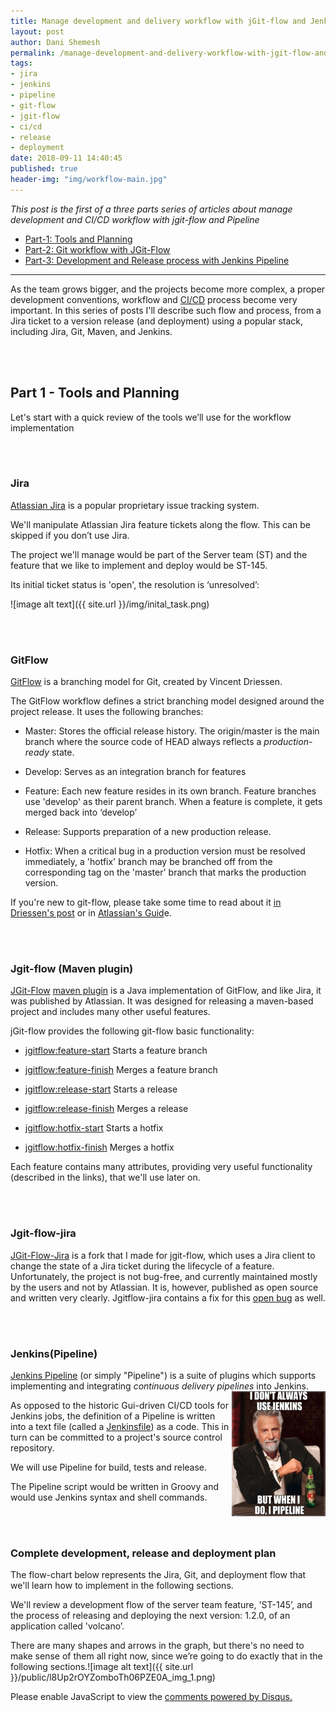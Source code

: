 ```yaml
---
title: Manage development and delivery workflow with jGit-flow and Jenkins-Pipeline - Part 1
layout: post
author: Dani Shemesh
permalink: /manage-development-and-delivery-workflow-with-jgit-flow-and-jenkins-pipeline-part-1/
tags:
- jira
- jenkins
- pipeline
- git-flow
- jgit-flow
- ci/cd
- release
- deployment
date: 2018-09-11 14:40:45
published: true
header-img: "img/workflow-main.jpg"
---
```


<i>This post is the first of a three parts series of articles about manage development and CI/CD workflow with jgit-flow and Pipeline</i>

* [Part-1: Tools and Planning](https://fullgc.github.io/manage-development-and-delivery-workflow-with-jgit-flow-and-jenkins-pipeline-part-1)
* [Part-2: Git workflow with JGit-Flow](https://fullgc.github.io/manage-development-and-delivery-workflow-with-jgit-flow-and-jenkins-pipeline-part-2)
* [Part-3: Development and Release process with Jenkins Pipeline](https://fullgc.github.io/manage-development-and-delivery-workflow-with-jgit-flow-and-jenkins-pipeline-part-3)

------------------------------------------------------------------------------------------

As the team grows bigger, and the projects become more complex, a proper development conventions, workflow and [CI/CD](https://en.wikipedia.org/wiki/CI/CD/) process become very important.
In this series of posts I'll describe such flow and process, from a Jira ticket to a version release (and deployment) using a popular stack, including Jira, Git, Maven, and Jenkins.

<br><br>
## Part 1 - Tools and Planning

Let's start with a quick review of the tools we’ll use for the workflow implementation

<br><br>
### **Jira**

[Atlassian Jira](https://en.wikipedia.org/wiki/Jira_(software)) is a popular proprietary issue tracking system.

We'll manipulate Atlassian Jira feature tickets along the flow. This can be skipped if you don’t use Jira.

The project we'll manage would be part of the Server team (ST) and the feature that we like to implement and deploy would be ST-145.

Its initial ticket status is 'open', the resolution is ‘unresolved’:

![image alt text]({{ site.url }}/img/inital_task.png)


<br><br>
### **GitFlow**

[GitFlow](http://nvie.com/posts/a-successful-git-branching-model/) is a branching model for Git, created by Vincent Driessen.

The GitFlow workflow defines a strict branching model designed around the project release. It uses the following branches:

* Master: Stores the official release history. The origin/master is the main branch where the source code of HEAD always reflects a *production-ready* state.

* Develop: Serves as an integration branch for features

* Feature: Each new feature resides in its own branch. Feature branches use 'develop' as their parent branch. When a feature is complete, it gets merged back into ‘develop’

* Release: Supports preparation of a new production release.

* Hotfix: When a critical bug in a production version must be resolved immediately, a 'hotfix' branch may be branched off from the corresponding tag on the 'master' branch that marks the production version.

If you're new to git-flow, please take some time to read about it [in Driessen's post](http://nvie.com/posts/a-successful-git-branching-model/) or in [Atlassian's Guid](https://www.atlassian.com/git/tutorials/comparing-workflows#!workflow-gitflow)e.

<br><br>
### **Jgit-flow (Maven plugin)**

[JGit-Flow](https://bitbucket.org/atlassian/jgit-flow/wiki/Home) [maven plugin](https://mvnrepository.com/artifact/external.atlassian.jgitflow/jgitflow-maven-plugin) is a Java implementation of GitFlow, and like Jira, it was published by Atlassian. It was designed for releasing a maven-based project and includes many other useful features.

jGit-flow provides the following git-flow basic functionality:

* [jgitflow:feature-start](https://bitbucket.org/atlassian/jgit-flow/wiki/goals/feature-start) Starts a feature branch

* [jgitflow:feature-finish](https://bitbucket.org/atlassian/jgit-flow/wiki/goals/feature-finish) Merges a feature branch

* [jgitflow:release-start](https://bitbucket.org/atlassian/jgit-flow/wiki/goals/release-start) Starts a release

* [jgitflow:release-finish](https://bitbucket.org/atlassian/jgit-flow/wiki/goals/release-finish) Merges a release

* [jgitflow:hotfix-start](https://bitbucket.org/atlassian/jgit-flow/wiki/goals/hotfix-start) Starts a hotfix

* [jgitflow:hotfix-finish](https://bitbucket.org/atlassian/jgit-flow/wiki/goals/hotfix-finish) Merges a hotfix

Each feature contains many attributes, providing very useful functionality (described in the links), that we'll use later on.

<br><br>
### **Jgit-flow-jira**

[JGit-Flow-Jira](https://github.com/FullGC/jgit-flow-jira) is a fork that I made for jgit-flow, which uses a Jira client to change the state of a Jira ticket during the lifecycle of a feature. Unfortunately, the project is not bug-free, and currently maintained mostly by the users and not by Atlassian. It is, however, published as open source and written very clearly. Jgitflow-jira contains a fix for this [open bug](https://ecosystem.atlassian.net/browse/MJF-109) as well.

<br><br>
### **Jenkins(Pipeline)**

[Jenkins Pipeline](https://jenkins.io/doc/book/pipeline/) (or simply "Pipeline") is a suite of plugins which supports implementing and integrating *continuous delivery pipelines* into Jenkins.
<img align="right" src="/img/pipelinememe.png" height="200" width="150">

As opposed to the historic Gui-driven CI/CD tools for Jenkins jobs, the definition of a Pipeline is written into a text file (called a [Jenkinsfile](https://jenkins.io/doc/book/pipeline/jenkinsfile)) as a code. This in turn can be committed to a project's source control repository.

We will use Pipeline for build, tests and release.

The Pipeline script would be written in Groovy and would use Jenkins syntax and shell commands.

<br><br>
### **Complete development, release and deployment plan**

The flow-chart below represents the Jira, Git, and deployment flow that we'll learn how to implement in the following sections.

We'll review a development flow of the server team feature, 'ST-145’, and the process of releasing and deploying the next version: 1.2.0, of an application called 'volcano’.

There are many shapes and arrows in the graph, but there's no need to make sense of them all right now, since we’re going to do exactly that in the following sections.![image alt text]({{ site.url }}/public/l8Up2rOYZomboTh06PZE0A_img_1.png)

<div id="disqus_thread"></div>
<script>
/**
*  RECOMMENDED CONFIGURATION VARIABLES: EDIT AND UNCOMMENT THE SECTION BELOW TO INSERT DYNAMIC VALUES FROM YOUR PLATFORM OR CMS.
*  LEARN WHY DEFINING THESE VARIABLES IS IMPORTANT: https://disqus.com/admin/universalcode/#configuration-variables*/
var disqus_config = function () {
this.page.url = "https://fullgc.github.io/manage-development-and-delivery-workflow-with-jgit-flow-and-jenkins-pipeline-part-1/"
this.page.identifier = workflow-1
};
(function() { // DON'T EDIT BELOW THIS LINE
var d = document, s = d.createElement('script');
s.src = 'https://FullGC.disqus.com/embed.js';
s.setAttribute('data-timestamp', +new Date());
(d.head || d.body).appendChild(s);
})();
</script>
<noscript>Please enable JavaScript to view the <a href="https://disqus.com/?ref_noscript">comments powered by Disqus.</a></noscript>